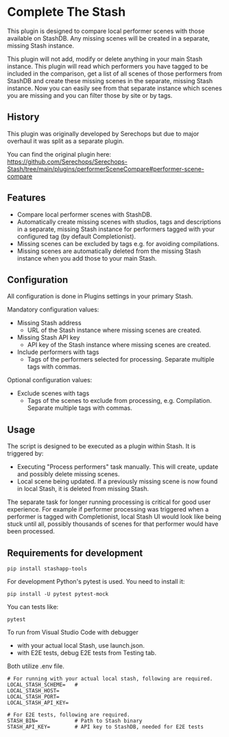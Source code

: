 # Complete The Stash

This plugin is designed to compare local performer scenes with those available on StashDB. Any missing scenes will be created in a separate, missing Stash instance.

This plugin will not add, modify or delete anything in your main Stash instance. This plugin will read which performers you have tagged to be included in the comparison, get a list of all scenes of those performers from StashDB and create these missing scenes in the separate, missing Stash instance. Now you can easily see from that separate instance which scenes you are missing and you can filter those by site or by tags.

## History

This plugin was originally developed by Serechops but due to major overhaul it was split as a separate plugin.

You can find the original plugin here: https://github.com/Serechops/Serechops-Stash/tree/main/plugins/performerSceneCompare#performer-scene-compare

## Features

- Compare local performer scenes with StashDB.
- Automatically create missing scenes with studios, tags and descriptions in a separate, missing Stash instance for performers tagged with your configured tag (by default Completionist).
- Missing scenes can be excluded by tags e.g. for avoiding compilations.
- Missing scenes are automatically deleted from the missing Stash instance when you add those to your main Stash.

## Configuration

All configuration is done in Plugins settings in your primary Stash.

Mandatory configuration values:

- Missing Stash address
  - URL of the Stash instance where missing scenes are created.
- Missing Stash API key
  - API key of the Stash instance where missing scenes are created.
- Include performers with tags
  - Tags of the performers selected for processing. Separate multiple tags with commas.

Optional configuration values:

- Exclude scenes with tags
  - Tags of the scenes to exclude from processing, e.g. Compilation. Separate multiple tags with commas.

## Usage

The script is designed to be executed as a plugin within Stash. It is triggered by:

- Executing "Process performers" task manually. This will create, update and possibly delete missing scenes.
- Local scene being updated. If a previously missing scene is now found in local Stash, it is deleted from missing Stash.

The separate task for longer running processing is critical for good user experience. For example if performer processing was triggered when a performer is tagged with Completionist, local Stash UI would look like being stuck until all, possibly thousands of scenes for that performer would have been processed.

## Requirements for development

`pip install stashapp-tools`

For development Python's pytest is used. You need to install it:

```
pip install -U pytest pytest-mock
```

You can tests like:

```
pytest
```

To run from Visual Studio Code with debugger

- with your actual local Stash, use launch.json.
- with E2E tests, debug E2E tests from Testing tab.

Both utilize .env file.

```
# For running with your actual local stash, following are required.
LOCAL_STASH_SCHEME=   #
LOCAL_STASH_HOST=
LOCAL_STASH_PORT=
LOCAL_STASH_API_KEY=

# For E2E tests, following are required.
STASH_BIN=            # Path to Stash binary
STASH_API_KEY=        # API key to StashDB, needed for E2E tests
```
